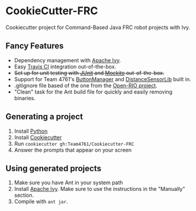 # CookieCutter-FRC
Cookiecutter project for Command-Based Java FRC robot projects with Ivy.

## Fancy Features
* Dependency management with [Apache Ivy](https://ant.apache.org/ivy/).
* Easy [Travis CI](https://travis-ci.org/) integration out-of-the-box.
* ~~Set up for unit testing with [JUnit](http://junit.org/) and [Mockito](http://mockito.org/) out-of-the-box.~~
* Support for Team 4761's [ButtonManager](https://github.com/Team4761/ButtonManager) and [DistanceSensorLib](https://github.com/Team4761/DistanceSensorLib) built in.
* .gitignore file based of the one from the [Open-RIO project](https://github.com/Open-RIO/.gitignore).
* "Clean" task for the Ant build file for quickly and easily removing binaries.

## Generating a project
1. Install [Python](https://www.python.org/downloads/)
2. Install [Cookiecutter](https://cookiecutter.readthedocs.org/en/latest/installation.html)
3. Run `cookiecutter gh:Team4761/Cookiecutter-FRC`
4. Answer the prompts that appear on your screen

## Using generated projects
1. Make sure you have Ant in your system path
2. Install [Apache Ivy](https://ant.apache.org/ivy/history/latest-milestone/install.html). Make sure to use the instructions in the "Manually" section.
3. Compile with `ant jar`.
